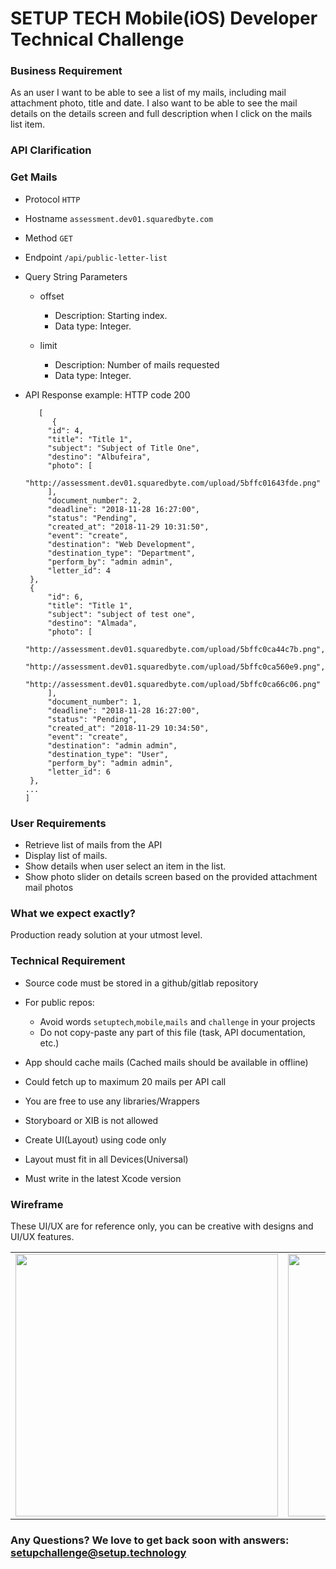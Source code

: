 


# SETUP TECH Mobile(iOS) Developer Technical Challenge

### Business Requirement
As an user I want to be able to see a list of my mails, including mail attachment photo, title and date. I also want to be able to see the mail details on the details screen and full description when I click on the mails list item.

### API Clarification
### Get Mails

* Protocol `HTTP`
* Hostname `assessment.dev01.squaredbyte.com`
* Method `GET`
* Endpoint `/api/public-letter-list`
*  Query String Parameters
    - offset

      * Description: Starting index.
      * Data type: Integer.
    - limit

      *  Description: Number of mails requested
      *  Data type: Integer.

 * API Response example: HTTP code 200

          [
             {
            "id": 4,
            "title": "Title 1",
            "subject": "Subject of Title One",
            "destino": "Albufeira",
            "photo": [
                "http://assessment.dev01.squaredbyte.com/upload/5bffc01643fde.png"
            ],
            "document_number": 2,
            "deadline": "2018-11-28 16:27:00",
            "status": "Pending",
            "created_at": "2018-11-29 10:31:50",
            "event": "create",
            "destination": "Web Development",
            "destination_type": "Department",
            "perform_by": "admin admin",
            "letter_id": 4
        },
        {
            "id": 6,
            "title": "Title 1",
            "subject": "subject of test one",
            "destino": "Almada",
            "photo": [
                "http://assessment.dev01.squaredbyte.com/upload/5bffc0ca44c7b.png",
                "http://assessment.dev01.squaredbyte.com/upload/5bffc0ca560e9.png",
                "http://assessment.dev01.squaredbyte.com/upload/5bffc0ca66c06.png"
            ],
            "document_number": 1,
            "deadline": "2018-11-28 16:27:00",
            "status": "Pending",
            "created_at": "2018-11-29 10:34:50",
            "event": "create",
            "destination": "admin admin",
            "destination_type": "User",
            "perform_by": "admin admin",
            "letter_id": 6
        },
       ...
       ]
    

###  User Requirements
* Retrieve list of mails from the API
* Display list of mails.
* Show details when user select an item in the list.
* Show photo slider on details screen based on the provided attachment mail photos

### What we expect exactly?
Production ready solution at your utmost level.

### Technical Requirement
* Source code must be stored in a github/gitlab repository
* For public repos:

  - Avoid words `setuptech`,`mobile`,`mails` and `challenge` in your projects
  - Do not copy-paste any part of this file (task, API documentation, etc.)
  
* App should cache mails (Cached mails should be available in offline)
* Could fetch up to maximum 20 mails per API call
* You are free to use any libraries/Wrappers
* Storyboard or XIB is not allowed
* Create UI(Layout) using code only
* Layout must fit in all Devices(Universal)
* Must write in the latest Xcode version

### Wireframe
These UI/UX are for reference only, you can be creative with designs and UI/UX features. 

<table>
<tr border=0>
<td border=0><img src="https://user-images.githubusercontent.com/45398704/49221463-6a484300-f403-11e8-8518-50d234c8ccba.jpg" width="420px"  /></td>
<td border=0><img  src="https://user-images.githubusercontent.com/45398704/49221457-61f00800-f403-11e8-911b-f9af06f4ad1c.jpg" width="420px"/></td>
</tr>
</table>






### Any Questions? We love to get back soon with answers: setupchallenge@setup.technology  
